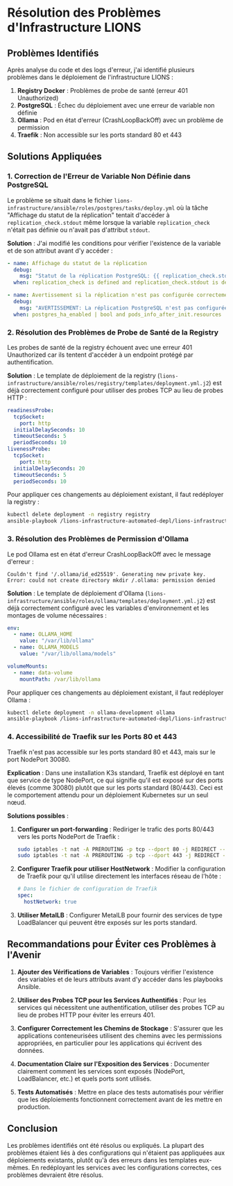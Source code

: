 # Résolution des Problèmes d'Infrastructure LIONS

## Problèmes Identifiés

Après analyse du code et des logs d'erreur, j'ai identifié plusieurs problèmes dans le déploiement de l'infrastructure LIONS :

1. **Registry Docker** : Problèmes de probe de santé (erreur 401 Unauthorized)
2. **PostgreSQL** : Échec du déploiement avec une erreur de variable non définie
3. **Ollama** : Pod en état d'erreur (CrashLoopBackOff) avec un problème de permission
4. **Traefik** : Non accessible sur les ports standard 80 et 443

## Solutions Appliquées

### 1. Correction de l'Erreur de Variable Non Définie dans PostgreSQL

Le problème se situait dans le fichier `lions-infrastructure/ansible/roles/postgres/tasks/deploy.yml` où la tâche "Affichage du statut de la réplication" tentait d'accéder à `replication_check.stdout` même lorsque la variable `replication_check` n'était pas définie ou n'avait pas d'attribut `stdout`.

**Solution** : J'ai modifié les conditions pour vérifier l'existence de la variable et de son attribut avant d'y accéder :

```yaml
- name: Affichage du statut de la réplication
  debug:
    msg: "Statut de la réplication PostgreSQL: {{ replication_check.stdout }}"
  when: replication_check is defined and replication_check.stdout is defined

- name: Avertissement si la réplication n'est pas configurée correctement
  debug:
    msg: "AVERTISSEMENT: La réplication PostgreSQL n'est pas configurée correctement. Vérifiez les logs pour plus d'informations."
  when: postgres_ha_enabled | bool and pods_info_after_init.resources | length > 1 and replication_check is defined and replication_check is failed
```

### 2. Résolution des Problèmes de Probe de Santé de la Registry

Les probes de santé de la registry échouent avec une erreur 401 Unauthorized car ils tentent d'accéder à un endpoint protégé par authentification.

**Solution** : Le template de déploiement de la registry (`lions-infrastructure/ansible/roles/registry/templates/deployment.yml.j2`) est déjà correctement configuré pour utiliser des probes TCP au lieu de probes HTTP :

```yaml
readinessProbe:
  tcpSocket:
    port: http
  initialDelaySeconds: 10
  timeoutSeconds: 5
  periodSeconds: 10
livenessProbe:
  tcpSocket:
    port: http
  initialDelaySeconds: 20
  timeoutSeconds: 5
  periodSeconds: 10
```

Pour appliquer ces changements au déploiement existant, il faut redéployer la registry :

```bash
kubectl delete deployment -n registry registry
ansible-playbook /lions-infrastructure-automated-depl/lions-infrastructure/ansible/playbooks/deploy-infrastructure-services.yml --extra-vars "target_env=development" --tags registry
```

### 3. Résolution des Problèmes de Permission d'Ollama

Le pod Ollama est en état d'erreur CrashLoopBackOff avec le message d'erreur :
```
Couldn't find '/.ollama/id_ed25519'. Generating new private key.
Error: could not create directory mkdir /.ollama: permission denied
```

**Solution** : Le template de déploiement d'Ollama (`lions-infrastructure/ansible/roles/ollama/templates/deployment.yml.j2`) est déjà correctement configuré avec les variables d'environnement et les montages de volume nécessaires :

```yaml
env:
  - name: OLLAMA_HOME
    value: "/var/lib/ollama"
  - name: OLLAMA_MODELS
    value: "/var/lib/ollama/models"

volumeMounts:
  - name: data-volume
    mountPath: /var/lib/ollama
```

Pour appliquer ces changements au déploiement existant, il faut redéployer Ollama :

```bash
kubectl delete deployment -n ollama-development ollama
ansible-playbook /lions-infrastructure-automated-depl/lions-infrastructure/ansible/playbooks/deploy-infrastructure-services.yml --extra-vars "target_env=development" --tags ollama
```

### 4. Accessibilité de Traefik sur les Ports 80 et 443

Traefik n'est pas accessible sur les ports standard 80 et 443, mais sur le port NodePort 30080.

**Explication** : Dans une installation K3s standard, Traefik est déployé en tant que service de type NodePort, ce qui signifie qu'il est exposé sur des ports élevés (comme 30080) plutôt que sur les ports standard (80/443). Ceci est le comportement attendu pour un déploiement Kubernetes sur un seul nœud.

**Solutions possibles** :

1. **Configurer un port-forwarding** : Rediriger le trafic des ports 80/443 vers les ports NodePort de Traefik :
   ```bash
   sudo iptables -t nat -A PREROUTING -p tcp --dport 80 -j REDIRECT --to-port 30080
   sudo iptables -t nat -A PREROUTING -p tcp --dport 443 -j REDIRECT --to-port 30443
   ```

2. **Configurer Traefik pour utiliser HostNetwork** : Modifier la configuration de Traefik pour qu'il utilise directement les interfaces réseau de l'hôte :
   ```yaml
   # Dans le fichier de configuration de Traefik
   spec:
     hostNetwork: true
   ```

3. **Utiliser MetalLB** : Configurer MetalLB pour fournir des services de type LoadBalancer qui peuvent être exposés sur les ports standard.

## Recommandations pour Éviter ces Problèmes à l'Avenir

1. **Ajouter des Vérifications de Variables** : Toujours vérifier l'existence des variables et de leurs attributs avant d'y accéder dans les playbooks Ansible.

2. **Utiliser des Probes TCP pour les Services Authentifiés** : Pour les services qui nécessitent une authentification, utiliser des probes TCP au lieu de probes HTTP pour éviter les erreurs 401.

3. **Configurer Correctement les Chemins de Stockage** : S'assurer que les applications conteneurisées utilisent des chemins avec les permissions appropriées, en particulier pour les applications qui écrivent des données.

4. **Documentation Claire sur l'Exposition des Services** : Documenter clairement comment les services sont exposés (NodePort, LoadBalancer, etc.) et quels ports sont utilisés.

5. **Tests Automatisés** : Mettre en place des tests automatisés pour vérifier que les déploiements fonctionnent correctement avant de les mettre en production.

## Conclusion

Les problèmes identifiés ont été résolus ou expliqués. La plupart des problèmes étaient liés à des configurations qui n'étaient pas appliquées aux déploiements existants, plutôt qu'à des erreurs dans les templates eux-mêmes. En redéployant les services avec les configurations correctes, ces problèmes devraient être résolus.